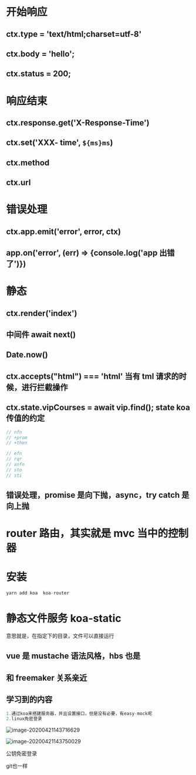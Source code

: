 # 开始响应

## ctx.type = 'text/html;charset=utf-8'

## ctx.body = 'hello';

## ctx.status = 200;

# 响应结束

## ctx.response.get('X-Response-Time')

## ctx.set('XXX- time', `${ms}ms`)

## ctx.method

## ctx.url

# 错误处理

## ctx.app.emit('error', error, ctx)

## app.on('error', (err) => {console.log('app 出错了')})

# 静态

## ctx.render('index')

## 中间件 await next()

## Date.now()

## ctx.accepts("html") === 'html' 当有 tml 请求的时候，进行拦截操作

## ctx.state.vipCourses = await vip.find(); state koa 传值的约定

```js
// nfn
// +prom
// +then

// efn
// rqr
// anfn
// sto
// sti
```

## 错误处理，promise 是向下抛，async，try catch 是向上抛

# router 路由，其实就是 mvc 当中的控制器

# 安装

```js
yarn add koa  koa-router


```

# 静态文件服务 koa-static

意思就是，在指定下的目录，文件可以直接运行

## vue 是 mustache 语法风格，hbs 也是

## 和 freemaker 关系亲近

## 学习到的内容

```js
1.通过koa来搭建服务器，并且设置接口，但是没有必要，有easy-mock呢
2.linux免密登录

```

![image-20200421143716629](C:\Users\Artificial\AppData\Roaming\Typora\typora-user-images\image-20200421143716629.png)

![image-20200421143750029](C:\Users\Artificial\AppData\Roaming\Typora\typora-user-images\image-20200421143750029.png)

公钥免密登录



git也一样